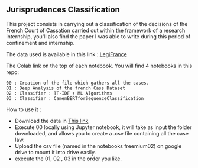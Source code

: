 ## Jurisprudences Classification

This project consists in carrying out a classification of the decisions of the French Court of Cassation carried out within the framework of a research internship,  you'll also find the paper I was able to write during this period of confinement and internship.


The data used is available in this link  : [LegiFrance](https://echanges.dila.gouv.fr/OPENDATA/CASS/)


The Colab link on the top of each notebook.
You will find 4 notebooks in this repo:
	
	00 : Creation of the file which gathers all the cases. 
	01 : Deep Analysis of the french Cass Dataset 
	02 : Classifier : TF-IDF + ML Algorithms
	03 : Classifier : CamemBERTforSequenceClassification
	
	
	
	
How to use it  : 

* Download the data in [This link](https://echanges.dila.gouv.fr/OPENDATA/CASS/)
* Execute $00$ locally using Jupyter notebook, it will take as input the folder downloaded, and allows you to create a .csv file containing all the case law.
* Upload the csv file (named in the notebooks freemium02) on google drive to mount it into drive easily.
* execute the 01, 02 , 03 in the order you like.




	
